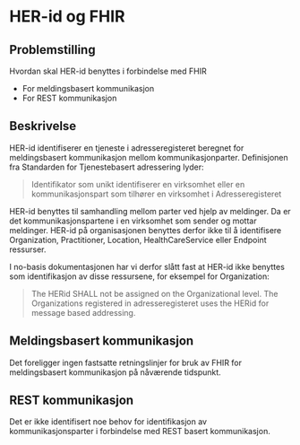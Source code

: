 # HER-id og FHIR

## Problemstilling

Hvordan skal HER-id benyttes i forbindelse med FHIR
* For meldingsbasert kommunikasjon
* For REST kommunikasjon

## Beskrivelse

HER-id identifiserer en tjeneste i adresseregisteret beregnet for meldingsbasert kommunikasjon mellom kommunikasjonparter. Definisjonen fra Standarden for Tjenestebasert adressering lyder:
> Identifikator som unikt identifiserer en virksomhet eller en kommunikasjonspart som tilhører en virksomhet i Adresseregisteret

HER-id benyttes til samhandling mellom parter ved hjelp av meldinger. Da er det kommunikasjonspartene i en virksomhet som sender og mottar meldinger. HER-id på organisasjonen benyttes derfor ikke til å identifisere Organization, Practitioner, Location, HealthCareService eller Endpoint ressurser.

I no-basis dokumentasjonen har vi derfor slått fast at HER-id ikke benyttes som identifikasjon av disse ressursene, for eksempel for Organization:
> The HERid SHALL not be assigned on the Organizational level. The Organizations registered in adresseregisteret uses the HERid for message based addressing.

## Meldingsbasert kommunikasjon

Det foreligger ingen fastsatte retningslinjer for bruk av FHIR for meldingsbasert kommunikasjon på nåværende tidspunkt.

## REST kommunikasjon

Det er ikke identifisert noe behov for identifikasjon av kommunikasjonsparter i forbindelse med REST basert kommunikasjon.

